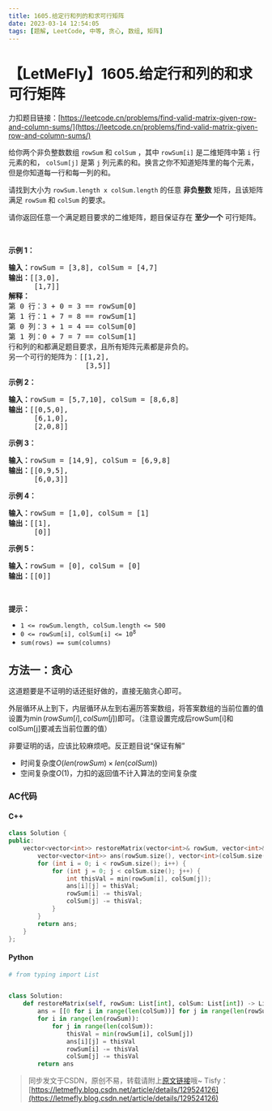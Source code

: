 ```yaml
---
title: 1605.给定行和列的和求可行矩阵
date: 2023-03-14 12:54:05
tags: [题解, LeetCode, 中等, 贪心, 数组, 矩阵]
---
```


# 【LetMeFly】1605.给定行和列的和求可行矩阵

力扣题目链接：[https://leetcode.cn/problems/find-valid-matrix-given-row-and-column-sums/](https://leetcode.cn/problems/find-valid-matrix-given-row-and-column-sums/)

<p>给你两个非负整数数组 <code>rowSum</code> 和 <code>colSum</code> ，其中 <code>rowSum[i]</code> 是二维矩阵中第 <code>i</code> 行元素的和， <code>colSum[j]</code> 是第 <code>j</code> 列元素的和。换言之你不知道矩阵里的每个元素，但是你知道每一行和每一列的和。</p>

<p>请找到大小为 <code>rowSum.length x colSum.length</code> 的任意 <strong>非负整数</strong> 矩阵，且该矩阵满足 <code>rowSum</code> 和 <code>colSum</code> 的要求。</p>

<p>请你返回任意一个满足题目要求的二维矩阵，题目保证存在 <strong>至少一个</strong> 可行矩阵。</p>

<p> </p>

<p><strong>示例 1：</strong></p>

<pre>
<strong>输入：</strong>rowSum = [3,8], colSum = [4,7]
<strong>输出：</strong>[[3,0],
      [1,7]]
<strong>解释：</strong>
第 0 行：3 + 0 = 3 == rowSum[0]
第 1 行：1 + 7 = 8 == rowSum[1]
第 0 列：3 + 1 = 4 == colSum[0]
第 1 列：0 + 7 = 7 == colSum[1]
行和列的和都满足题目要求，且所有矩阵元素都是非负的。
另一个可行的矩阵为：[[1,2],
                  [3,5]]
</pre>

<p><strong>示例 2：</strong></p>

<pre>
<strong>输入：</strong>rowSum = [5,7,10], colSum = [8,6,8]
<strong>输出：</strong>[[0,5,0],
      [6,1,0],
      [2,0,8]]
</pre>

<p><strong>示例 3：</strong></p>

<pre>
<strong>输入：</strong>rowSum = [14,9], colSum = [6,9,8]
<strong>输出：</strong>[[0,9,5],
      [6,0,3]]
</pre>

<p><strong>示例 4：</strong></p>

<pre>
<strong>输入：</strong>rowSum = [1,0], colSum = [1]
<strong>输出：</strong>[[1],
      [0]]
</pre>

<p><strong>示例 5：</strong></p>

<pre>
<strong>输入：</strong>rowSum = [0], colSum = [0]
<strong>输出：</strong>[[0]]
</pre>

<p> </p>

<p><strong>提示：</strong></p>

<ul>
	<li><code>1 <= rowSum.length, colSum.length <= 500</code></li>
	<li><code>0 <= rowSum[i], colSum[i] <= 10<sup>8</sup></code></li>
	<li><code>sum(rows) == sum(columns)</code></li>
</ul>


    
## 方法一：贪心

这道题要是不证明的话还挺好做的，直接无脑贪心即可。

外层循环从上到下，内层循环从左到右遍历答案数组，将答案数组的当前位置的值设置为$\min(rowSum[i], colSum[j])$即可。（注意设置完成后rowSum[i]和colSum[j]要减去当前位置的值）

非要证明的话，应该比较麻烦吧。反正题目说“保证有解”

+ 时间复杂度$O(len(rowSum)\times len(colSum))$
+ 空间复杂度$O(1)$，力扣的返回值不计入算法的空间复杂度

### AC代码

#### C++

```cpp
class Solution {
public:
    vector<vector<int>> restoreMatrix(vector<int>& rowSum, vector<int>& colSum) {
        vector<vector<int>> ans(rowSum.size(), vector<int>(colSum.size()));
        for (int i = 0; i < rowSum.size(); i++) {
            for (int j = 0; j < colSum.size(); j++) {
                int thisVal = min(rowSum[i], colSum[j]);
                ans[i][j] = thisVal;
                rowSum[i] -= thisVal;
                colSum[j] -= thisVal;
            }
        }
        return ans;
    }
};
```

#### Python

```python
# from typing import List


class Solution:
    def restoreMatrix(self, rowSum: List[int], colSum: List[int]) -> List[List[int]]:
        ans = [[0 for i in range(len(colSum))] for j in range(len(rowSum))]
        for i in range(len(rowSum)):
            for j in range(len(colSum)):
                thisVal = min(rowSum[i], colSum[j])
                ans[i][j] = thisVal
                rowSum[i] -= thisVal
                colSum[j] -= thisVal
        return ans
```

> 同步发文于CSDN，原创不易，转载请附上[原文链接](https://leetcode.letmefly.xyz/2023/03/14/LeetCode%201605.%E7%BB%99%E5%AE%9A%E8%A1%8C%E5%92%8C%E5%88%97%E7%9A%84%E5%92%8C%E6%B1%82%E5%8F%AF%E8%A1%8C%E7%9F%A9%E9%98%B5/)哦~
> Tisfy：[https://letmefly.blog.csdn.net/article/details/129524126](https://letmefly.blog.csdn.net/article/details/129524126)
